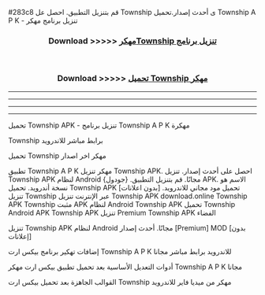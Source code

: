 #283c8 قم بتنزيل التطبيق. احصل عل Township  ى أحدث إصدار.تحميل Township  A P K - تنزيل برنامج مهكر



<div align="center">
<h3>Download >>>>> <a href="https://ar-sites.web.app/?ar= Township ">مهكرTownship  تنزيل برنامج</a></h3><br>

<h3>Download >>>>> <a href="https://ar-sites.web.app/?ar= Township ">تحميل Township  مهكر</a></h3>
</div>


----------------------------------------------------------

----------------------------------------------------------

----------------------------------------------------------

----------------------------------------------------------


تحميل Township  APK - تنزيل برنامج Township  A P K مهكرة

Township  برابط مباشر للاندرويد

تحميل Township  مهكر اخر اصدار

تطبيق Township  A P K مهكر
تنزيل Township  APK. احصل على أحدث إصدار.
تنزيل Township  APK لنظام Android مجانًا.
قم بتنزيل التطبيق. {جودول} APK. الاسم هو نسخة أندرويد.
تحميل Township  APK [بدون اعلانات]
تحميل مود مجاني للاندرويد.
تنزيل Township  عبر الإنترنت
تنزيل Township  APK
download.online Township  APK
Township  مثبت APK لنظام Android
Township  APK
تحميل Township  Android APK
Township  APK تنزيل Premium
Township  APK الفضاء

تنزيل Township  APK لنظام Android مجانًا. أحدث إصدار [Premium] MOD [بدون إعلانات]

إضافات تهكير برنامج بيكس ارت Township  A P K للاندرويد برابط مباشر مجانا

أدوات التعديل الأساسية بعد تحميل تطبيق بيكس ارت مهكر Township  A P K مجانا

القوالب الجاهزة بعد تحميل بيكس ارت Township  مهكر من ميديا فاير للاندرويد



